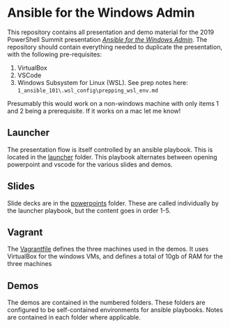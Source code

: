# Ansible for the Windows Admin

This repository contains all presentation and demo material for the 2019 PowerShell Summit presentation
[*Ansible for the Windows Admin*](https://youtu.be/ZI20Y10OKd0). The repository should contain everything needed
to duplicate the presentation, with the following pre-requisites:

1. VirtualBox
2. VSCode
3. Windows Subsystem for Linux (WSL). See prep notes here: `1_ansible_101\.wsl_config\prepping_wsl_env.md`

Presumably this would work on a non-windows machine with only items 1 and 2 being a prerequisite.
If it works on a mac let me know!

## Launcher

The presentation flow is itself controlled by an ansible playbook. This is located in the [launcher](./launcher)
folder.  This playbook alternates between opening powerpoint and vscode for the various slides and demos.

## Slides

Slide decks are in the [powerpoints](./powerpoints) folder. These are called individually by the launcher
playbook, but the content goes in order 1-5.

## Vagrant

The [Vagrantfile](./VagrantFile) defines the three machines used in the demos. It uses VirtualBox for the windows
VMs, and defines a total of 10gb of RAM for the three machines

## Demos

The demos are contained in the numbered folders. These folders are configured to be self-contained environments
for ansible playbooks.  Notes are contained in each folder where applicable.
